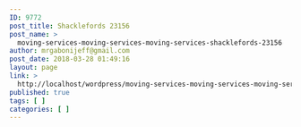 ```yaml
---
ID: 9772
post_title: Shacklefords 23156
post_name: >
  moving-services-moving-services-moving-services-shacklefords-23156
author: mrgabonijeff@gmail.com
post_date: 2018-03-28 01:49:16
layout: page
link: >
  http://localhost/wordpress/moving-services-moving-services-moving-services-shacklefords-23156/
published: true
tags: [ ]
categories: [ ]
---
```

